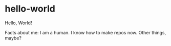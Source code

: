 # hello-world

Hello, World!

Facts about me:
    I am a human.
    I know how to make repos now.
    Other things, maybe?
